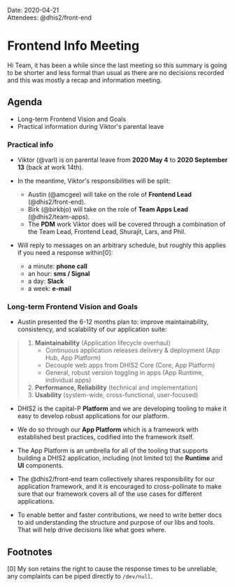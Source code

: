 Date: 2020-04-21\
Attendees: @dhis2/front-end 

# Frontend Info Meeting

Hi Team, it has been a while since the last meeting so this summary is going to be shorter
and less formal than usual as there are no decisions recorded and this was mostly a recap and
information meeting.

## Agenda

- Long-term Frontend Vision and Goals
- Practical information during Viktor's parental leave

### Practical info

- Viktor (@varl) is on parental leave from **2020 May 4** to **2020 September 13** (back at work 14th).

- In the meantime, Viktor's responsibilities will be split:

  - Austin (@amcgee) will take on the role of **Frontend Lead** (@dhis2/front-end).
  - Birk (@birkbjo) will take on the role of **Team Apps Lead** (@dhis2/team-apps).
  - The **PDM** work Viktor does will be covered through a combination of the Team Lead, 
    Frontend Lead, Shurajit, Lars, and Phil.

- Will reply to messages on an arbitrary schedule, but roughly this applies if you need a response within[0]:

   - a minute: **phone call**
   - an hour: **sms / Signal**
   - a day: **Slack**
   - a week: **e-mail**
   
### Long-term Frontend Vision and Goals

- Austin presented the 6-12 months plan to: improve maintainability, consistency, and scalability of our application suite:

> 1. **Maintainability** (Application lifecycle overhaul)
>    - Continuous application releases delivery & deployment (App Hub, App Platform)
>    - Decouple web apps from DHIS2 Core (Core, App Platform)
>    - General, robust version toggling in apps (App Runtime, individual apps)
> 2. **Performance, Reliability** (technical and implementation)
> 3. **Usability** (system-wide, cross-functional, user-focused)

- DHIS2 is the capital-P **Platform** and we are developing tooling to make it easy to develop robust applications for our platform.

- We do so through our **App Platform** which is a framework with established best practices, codified into the framework itself.

- The App Platform is an umbrella for all of the tooling that supports building a DHIS2 application, including (not limited to)
  the **Runtime** and **UI** components.
  
- The @dhis2/front-end team collectively shares responsibility for our application framework, and it is encouraged to cross-pollinate
  to make sure that our framework covers all of the use cases for different applications.
  
- To enable better and faster contributions, we need to write better docs to aid understanding the structure and purpose of our libs and tools. That
  will help drive decisions like what goes where.
   
## Footnotes

[0] My son retains the right to cause the response times to be unreliable, any complaints can be piped directly to `/dev/null`.
